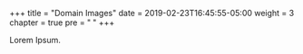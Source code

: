 +++
title = "Domain Images"
date = 2019-02-23T16:45:55-05:00
weight = 3
chapter = true
pre = "<b> </b>"
+++



Lorem Ipsum.
